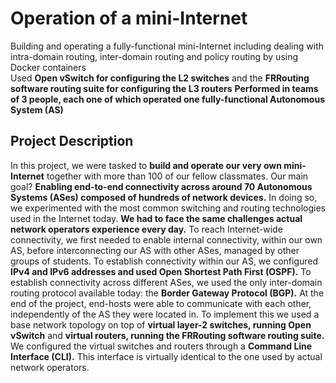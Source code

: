 # Operation of a mini-Internet
Building and operating a fully-functional mini-Internet including dealing with intra-domain routing, inter-domain routing and policy routing by using Docker containers  
Used **Open vSwitch for configuring the L2 switches** and the **FRRouting software routing suite for configuring the L3 routers**
**Performed in teams of 3 people, each one of which operated one fully-functional Autonomous System (AS)**

## Project Description
In this project, we were tasked to **build and operate our very own mini-Internet**
together with more than 100 of our fellow classmates. Our main goal? **Enabling
end-to-end connectivity across around 70 Autonomous Systems (ASes) composed
of hundreds of network devices.** In doing so, we experimented with the most
common switching and routing technologies used in the Internet today. **We had to face the same challenges actual network operators experience every day.**
To reach Internet-wide connectivity, we first needed to enable internal
connectivity, within our own AS, before interconnecting our AS with
other ASes, managed by other groups of students. To establish connectivity
within our AS, we configured **IPv4 and IPv6 addresses and used Open
Shortest Path First (OSPF).** To establish connectivity across different
ASes, we used the only inter-domain routing protocol available today: the
**Border Gateway Protocol (BGP).** At the end of the project, end-hosts were
able to communicate with each other, independently of the AS they were
located in.
To implement this we used a base network topology on top of **virtual
layer-2 switches, running Open vSwitch** and
**virtual routers, running the FRRouting software routing suite.**
We configured the virtual switches and routers through a **Command Line Interface (CLI).**
This interface is virtually identical to the one used by actual network operators.
